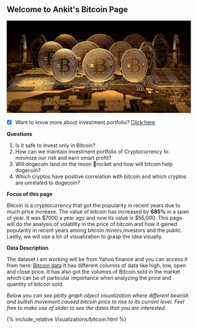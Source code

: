 ## Welcome to Ankit's Bitcoin Page

![](images/bitcoin.jpg)


- [x] Want to know more about investment portfolio? [Click here](investment.md)

**Questions**
1. Is it safe to invest only in Bitcoin?
2. How can we maintain investment portfolio of Cryptocurrency to minimize our risk and earn smart profit?
3. Will dogecoin land on the moon :rocket:rocket and how will bitcoin help dogecoin? 
4. Which cryptos have positive correlation with bitcoin and which cryptos are unrelated to dogecoin?

**Focus of this page**

Bitcoin is a cryptocurrency that got the popularity in recent years due to much price increase. The value of bitcoin has increased by **685%** in a span of year. It was $7000 a year ago and now its value is $55,000.
This page will do the analysis of volatility in the price of bitcoin and how it gained popularity in recent years among bitcoin miners,investors and the public. Lastly, we will use a lot of visualization to grasp the idea visually.

**Data Description**

The dataset I am working will be from Yahoo finance and you can access it from here: [Bitcoin data](https://finance.yahoo.com/quote/BTC-USD/history/?guccounter=1&guce_referrer=aHR0cHM6Ly93d3cuZ29vZ2xlLmNvbS8&guce_referrer_sig=AQAAAE1iTQEM3gqle4ifIZ0FxmNSrO2jLU8jHDLYEnM4DGZk4dCEd-VhKRedEtXl6B3t2wj_eoseVG3MVLDWtXR5JAlz3aI6aQAheKcsaQTuFuWYKJvZPD2RdG3mC41_VtyVCE2slSvx_iqysSqDrh8KBvPb6GpvOmdGVTfFMCBkWE0E)
It has different columns of data like high, low, open and close price. It has also got the volumes of Bitcoin sold in the market which can be of particular importance
when analyzing the price and quantity of bitcoin sold.

*Below you can see plotly graph object visualization where different bearish and bullish movement caused bitcoin price to rise to its current level. Feel free to make use of slider to see the dates that you are interested.*

{% include_relative Visualizations/bitcoin.html %}











